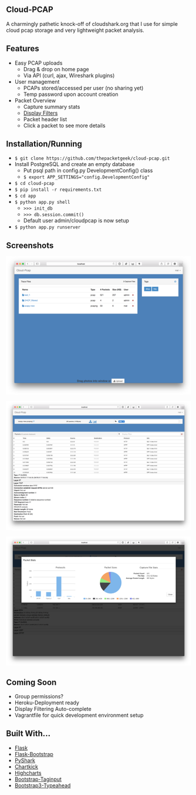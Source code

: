 ## Cloud-PCAP

A charmingly pathetic knock-off of cloudshark.org that I use for simple cloud pcap storage and very lightweight packet analysis.

## Features

* Easy PCAP uploads
	* Drag & drop on home page
	* Via API (curl, ajax, Wireshark plugins)
* User management
    * PCAPs stored/accessed per user (no sharing yet)
    * Temp password upon account creation
* Packet Overview
    * Capture summary stats
    * [Display Filters](http://wiki.wireshark.org/DisplayFilters)
    * Packet header list
    * Click a packet to see more details 

## Installation/Running

* `$ git clone https://github.com/thepacketgeek/cloud-pcap.git`
* Install PostgreSQL and create an empty database
	* Put psql path in config.py DevelopmentConfig() class
	* `$ export APP_SETTINGS="config.DevelopmentConfig"`
* `$ cd cloud-pcap`
* `$ pip install -r requirements.txt`
* `$ cd app`
* `$ python app.py shell`
    * `>>> init_db`
    * `>>> db.session.commit()`
   	* Default user admin/cloudpcap is now setup
* `$ python app.py runserver`

## Screenshots

![screenshot1](docs/cloud-pcap1.png "Screenshot #1")

![screenshot2](docs/cloud-pcap2.png "Screenshot #2")

![screenshot3](docs/cloud-pcap3.png "Screenshot #3")

## Coming Soon

* Group permissions?
* Heroku-Deployment ready
* Display Filtering Auto-complete
* Vagrantfile for quick development environment setup


## Built With...

* [Flask](http://flask.pocoo.org)
* [Flask-Bootstrap](http://pythonhosted.org/Flask-Bootstrap/)
* [PyShark](http://kiminewt.github.io/pyshark/)
* [Chartkick](https://github.com/mher/chartkick.py)
* [Highcharts](http://api.highcharts.com/highcharts)
* [Bootstrap-Taginput](http://timschlechter.github.io/bootstrap-tagsinput/examples/)
* [Bootstrap3-Typeahead](https://github.com/bassjobsen/Bootstrap-3-Typeahead)


